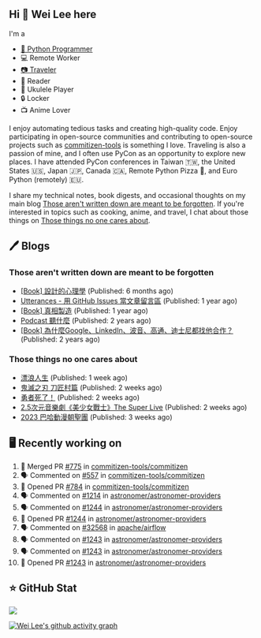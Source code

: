 ## Hi 👋 Wei Lee here

I'm a

* [🐍 Python Programmer](https://pycon-note.wei-lee.me/)
* 💻 Remote Worker
* [📷 Traveler](https://travlog.wei-lee.me/)
* 📖 Reader
* 🎵 Ukulele Player
* 🔒 Locker
* 📺 Anime Lover

I enjoy automating tedious tasks and creating high-quality code. Enjoy participating in open-source communities and contributing to open-source projects such as [commitizen-tools](https://github.com/commitizen-tools) is something I love. Traveling is also a passion of mine, and I often use PyCon as an opportunity to explore new places. I have attended PyCon conferences in Taiwan 🇹🇼, the United States 🇺🇸, Japan 🇯🇵, Canada 🇨🇦, Remote Python Pizza 🍕, and Euro Python (remotely) 🇪🇺.

I share my technical notes, book digests, and occasional thoughts on my main blog [Those aren't written down are meant to be forgotten](https://blog.wei-lee.me/). If you're interested in topics such as cooking, anime, and travel, I chat about those things on [Those things no one cares about](https://travlog.wei-lee.me/).

## 🖊️ Blogs

### Those aren't written down are meant to be forgotten

* [[Book] 設計的心理學](https://blog.wei-lee.me/posts/book/2023/01/the-design-of-everyday-things) (Published: 6 months ago)
* [Utterances - 用 GitHub Issues 當文章留言區](https://blog.wei-lee.me/posts/tech/2022/02/use-github-issues-as-comment-system) (Published: 1 year ago)
* [[Book] 真相製造](https://blog.wei-lee.me/posts/book/2022/02/reality-is-business) (Published: 1 year ago)
* [Podcast 聽什麼](https://blog.wei-lee.me/posts/gossiping/2021/12/podcast-i-listen-to) (Published: 2 years ago)
* [[Book] 為什麼Google、LinkedIn、波音、高通、迪士尼都找他合作？](https://blog.wei-lee.me/posts/book/2021/12/pitch-anyting) (Published: 2 years ago)

### Those things no one cares about

* [漂浪人生](https://travlog.wei-lee.me/posts/review/2023/07/Flee) (Published: 1 week ago)
* [鬼滅之刃 刀匠村篇](https://travlog.wei-lee.me/posts/review/2023/07/demon-slayer-to-the-swordsmith-village) (Published: 2 weeks ago)
* [勇者死了！](https://travlog.wei-lee.me/posts/review/2023/07/the-legendary-hero-is-dead) (Published: 2 weeks ago)
* [2.5次元音樂劇《美少女戰士》The Super Live](https://travlog.wei-lee.me/posts/review/2023/06/2-5-dimension-musical-sailor-moon-the-super-live) (Published: 2 weeks ago)
* [2023 巴哈動漫朝聖團](https://travlog.wei-lee.me/posts/travel/2023/06/bahamut-anime-tourism-2023) (Published: 3 weeks ago)

## 🖥️ Recently working on

1. 🎉 Merged PR [#775](https://github.com/commitizen-tools/commitizen/pull/775) in [commitizen-tools/commitizen](https://github.com/commitizen-tools/commitizen)
2. 🗣 Commented on [#557](https://github.com/commitizen-tools/commitizen/issues/557) in [commitizen-tools/commitizen](https://github.com/commitizen-tools/commitizen)
3. 💪 Opened PR [#784](https://github.com/commitizen-tools/commitizen/pull/784) in [commitizen-tools/commitizen](https://github.com/commitizen-tools/commitizen)
4. 🗣 Commented on [#1214](https://github.com/astronomer/astronomer-providers/issues/1214) in [astronomer/astronomer-providers](https://github.com/astronomer/astronomer-providers)
5. 🗣 Commented on [#1244](https://github.com/astronomer/astronomer-providers/issues/1244) in [astronomer/astronomer-providers](https://github.com/astronomer/astronomer-providers)
6. 💪 Opened PR [#1244](https://github.com/astronomer/astronomer-providers/pull/1244) in [astronomer/astronomer-providers](https://github.com/astronomer/astronomer-providers)
7. 🗣 Commented on [#32568](https://github.com/apache/airflow/issues/32568) in [apache/airflow](https://github.com/apache/airflow)
8. 🗣 Commented on [#1243](https://github.com/astronomer/astronomer-providers/issues/1243) in [astronomer/astronomer-providers](https://github.com/astronomer/astronomer-providers)
9. 🗣 Commented on [#1243](https://github.com/astronomer/astronomer-providers/issues/1243) in [astronomer/astronomer-providers](https://github.com/astronomer/astronomer-providers)
10. 💪 Opened PR [#1243](https://github.com/astronomer/astronomer-providers/pull/1243) in [astronomer/astronomer-providers](https://github.com/astronomer/astronomer-providers)


## ⭐ GitHub Stat
[![](https://github-readme-stats.vercel.app/api?username=Lee-W&show_icons=true&hide_title=true&cache_seconds=86400)](https://github.com/anuraghazra/github-readme-stats)

[![Wei Lee's github activity graph](https://github-readme-activity-graph.vercel.app/graph?username=Lee-W&theme=dracula)](https://github.com/ashutosh00710/github-readme-activity-graph)
